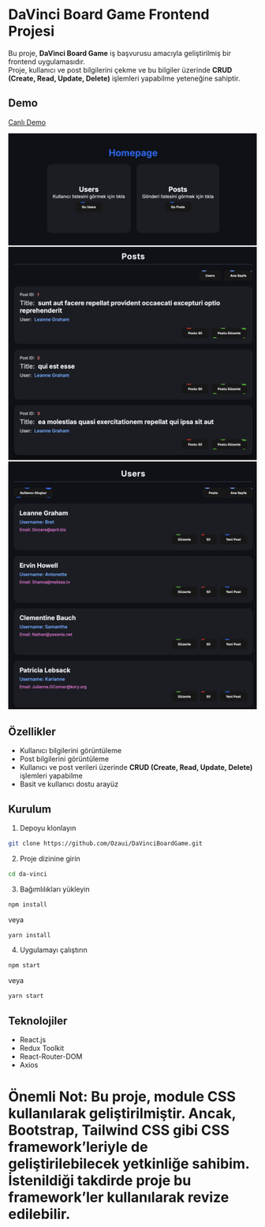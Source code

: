 # DaVinci Board Game Frontend Projesi

Bu proje, **DaVinci Board Game** iş başvurusu amacıyla geliştirilmiş bir frontend uygulamasıdır.  
Proje, kullanıcı ve post bilgilerini çekme ve bu bilgiler üzerinde **CRUD (Create, Read, Update, Delete)** işlemleri yapabilme yeteneğine sahiptir.

## Demo
[Canlı Demo](https://da-vinci-board-game.vercel.app/)

<img src="./screenshots/HomePage.png" alt="Ana Sayfa" width="600"/>
<img src="./screenshots/Posts.png" alt="Posts Sayfası" width="600"/>
<img src="./screenshots/Users.png" alt="Users Sayfası" width="600"/>

## Özellikler
- Kullanıcı bilgilerini görüntüleme
- Post bilgilerini görüntüleme
- Kullanıcı ve post verileri üzerinde **CRUD (Create, Read, Update, Delete)** işlemleri yapabilme
- Basit ve kullanıcı dostu arayüz

## Kurulum
1. Depoyu klonlayın
```bash
git clone https://github.com/Ozaui/DaVinciBoardGame.git
```

2. Proje dizinine girin
```bash
cd da-vinci
```

3. Bağımlılıkları yükleyin
```bash
npm install
```
veya
```bash
yarn install
```

4. Uygulamayı çalıştırın
```bash
npm start
```
 veya
```bash
yarn start
```

## Teknolojiler
- React.js
- Redux Toolkit
- React-Router-DOM
- Axios

# Önemli Not: Bu proje, module CSS kullanılarak geliştirilmiştir. Ancak, Bootstrap, Tailwind CSS gibi CSS framework’leriyle de geliştirilebilecek yetkinliğe sahibim. İstenildiği takdirde proje bu framework’ler kullanılarak revize edilebilir.
